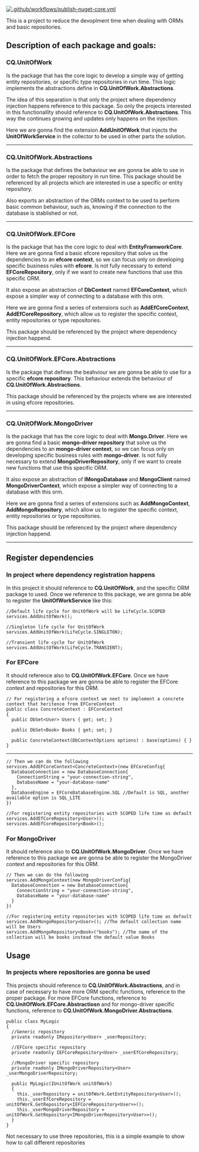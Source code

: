 [![.github/workflows/publish-nuget-core.yml](https://github.com/daniel18acevedo/cq-unit-of-work/actions/workflows/publish-nuget-core.yml/badge.svg)](https://github.com/daniel18acevedo/cq-unit-of-work/actions/workflows/publish-nuget-core.yml)


This is a project to reduce the devoplment time when dealing with ORMs and basic repositories.

## Description of each package and goals:

### CQ.UnitOfWork

Is the package that has the core logic to develop a simple way of getting entity repositories, or specific type repositories in run time. This logic implements the abstractions define in **CQ.UnitOfWork.Abstractions**.

The idea of this separation is that only the project where dependency injection happens reference to this package. So only the projects interested in this functionallity should reference to **CQ.UnitOfWork.Abstractions**. This way the continues growing and updates only happens on the injection.

Here we are gonna find the extension **AddUnitOfWork** that injects the **UnitOfWorkService** in the collector to be used in other parts the solution.

---

### CQ.UnitOfWork.Abstractions

Is the package that defines the behaviour we are gonna be able to use in order to fetch the proper repository in run time. This package should be referenced by all projects which are interested in use a specific or entity repository.

Also exports an abstraction of the ORMs context to be used to perform basic common behaviour, such as, knowing if the connection to the database is stablished or not.

---

### CQ.UnitOfWork.EFCore

Is the package that has the core logic to deal with **EntityFramworkCore**. Here we are gonna find a basic efcore repository that solve us the dependencies to an **efcore context**, so we can focus only on developing specific business rules with **efcore**. Is not fully necessary to extend **EFCoreRepository**, only if we want to create new functions that use this specific ORM.

It also expose an abstraction of **DbContext** named **EFCoreContext**, which expose a simpler way of connecting to a database with this orm.

Here we are gonna find a series of extensions such as **AddEfCoreContext**, **AddEfCoreRepository**, which allow us to register the specific context, entity repositories or type repositories.

This package should be referenced by the project where dependency injection happend.

---

### CQ.UnitOfWork.EFCore.Abstractions

Is the package that defines the beahviour we are gonna be able to use for a specific **efcore repository**. This behaviour extends the behaviour of **CQ.UnitOfWork.Abstractions**.

This package should be referenced by the projects where we are interested in using efcore repositories.

---

### CQ.UnitOfWork.MongoDriver

Is the package that has the core logic to deal with **Mongo.Driver**. Here we are gonna find a basic **mongo-driver repository** that solve us the dependencies to an **mongo-driver context**, so we can focus only on developing specific business rules with **mongo-driver**. Is not fully necessary to extend **MongoDriverRepository**, only if we want to create new functions that use this specific ORM.

It also expose an abstraction of **IMongoDatabase** and **MongoClient** named **MongoDriverContext**, which expose a simpler way of connecting to a database with this orm.

Here we are gonna find a series of extensions such as **AddMongoContext**, **AddMongoRepository**, which allow us to register the specific context, entity repositories or type repositories.

This package should be referenced by the project where dependency injection happend.

---

## Register dependencies

### In project where dependency registration happens
In this project it should reference to **CQ.UnitOfWork**, and the specific ORM package to used. Once we reference to this package, we are gonna be able to register the **UnitOfWorkService** like this:
    
    //Default life cycle for UnitOfWork will be LifeCycle.SCOPED
    services.AddUnitOfWork();

    //Singleton life cycle for UnitOfWork
    services.AddUnitOfWork(LifeCycle.SINGLETON);

    //Transient life cycle for UnitOfWork
    services.AddUnitOfWork(LifeCycle.TRANSIENT);

### For EFCore
It should reference also to **CQ.UnitOfWork.EFCore**. Once we have reference to this package we are gonna be able to register the EFCore context and repositories for this ORM. 

    // For registering a efcore context we neet to implement a concrete context that heritence from EFCoreContext
    public class ConcreteContext : EFCoreContext
    {
      public DbSet<User> Users { get; set; }

      public DbSet<Book> Books { get; set; }
      
      public ConcreteContext(DbContextOptions options) : base(options) { }
    }
---
    // Then we can do the following
    services.AddEFCoreContext<ConcreteContext>(new EFCoreConfig{
      DatabaseConnection = new DatabaseConnection{
        ConnectionString = "your-connection-string",
        DatabaseName = "your-database-name"
      },
      DatabaseEngine = EFCoreDatabaseEngine.SQL //Default is SQL, another available option is SQL_LITE
    })

    //For registering entity repositories with SCOPED life time as default
    services.AddEfCoreRepository<User>();
    services.AddEfCoreRepository<Book>();

### For MongoDriver
It should reference also to **CQ.UnitOfWork.MongoDriver**. Once we have reference to this package we are gonna be able to register the MongoDriver context and repositories for this ORM. 

    // Then we can do the following
    services.AddMongoContext(new MongoDriverConfig{
      DatabaseConnection = new DatabaseConnection{
        ConnectionString = "your-connection-string",
        DatabaseName = "your-database-name"
      }
    })

    //For registering entity repositories with SCOPED life time as default
    services.AddMongoRepository<User>(); //The default collection name will be Users
    services.AddMongoRepository<Book>("books"); //The name of the collection will be books instead the default value Books

## Usage
### In projects where repositories are gonna be used
This projects should reference to **CQ.UnitOfWork.Abstractions**, and in case of necessary to have more ORM specific functions, reference to the proper package. For more EFCore functions, reference to **CQ.UnitOfWork.EFCore.Abstractiosn** and for mongo-driver specific functions, reference to **CQ.UnitOfWork.MongoDriver.Abstractions**.

    public class MyLogic
    {
      //Generic repository
      private readonly IRepository<User> _userRepository;

      //EFCore specific repository
      private readonly IEFCoreRepository<User> _userEfCoreRepository;

      //MongoDriver specific repository
      private readonly IMongoDriverRepository<User> _userMongoDriverRepository;

      public MyLogic(IUnitOfWork unitOfWork)
      {
        this._userRepository = unitOfWork.GetEntityRepository<User>();
        this._userEfCoreRepository = unitOfWork.GetRepository<IEFCoreRepository<User>>();
        this._userMongoDriverRepository = unitOfWork.GetRepository<IMongoDriverRepository<User>>();
      }
    }

Not necessary to use three repositories, this is a simple example to show how to call different repositories